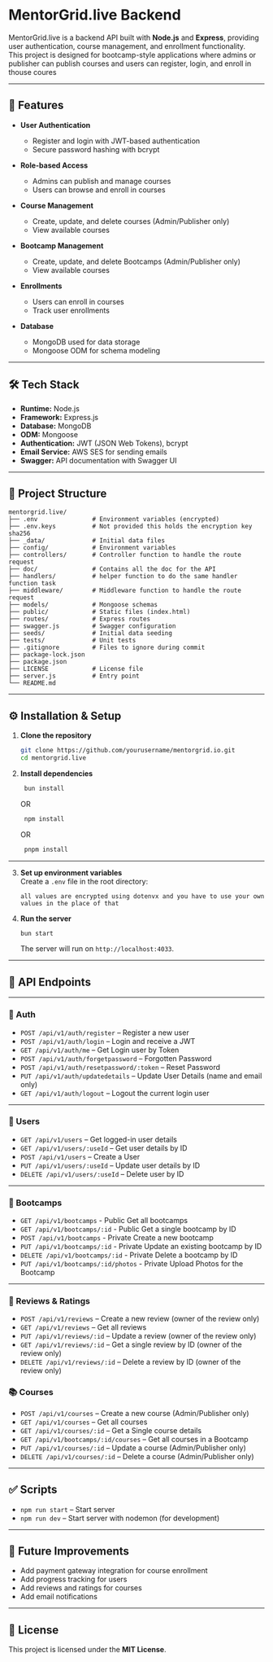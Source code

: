 # MentorGrid.live Backend

MentorGrid.live is a backend API built with **Node.js** and **Express**, providing user authentication, course management, and enrollment functionality.  
This project is designed for bootcamp-style applications where admins or publisher can publish courses and users can register, login, and enroll in thouse coures

---

## 🚀 Features

- **User Authentication**

  - Register and login with JWT-based authentication
  - Secure password hashing with bcrypt

- **Role-based Access**

  - Admins can publish and manage courses
  - Users can browse and enroll in courses

- **Course Management**

  - Create, update, and delete courses (Admin/Publisher only)
  - View available courses

- **Bootcamp Management**

  - Create, update, and delete Bootcamps (Admin/Publisher only)
  - View available courses

- **Enrollments**

  - Users can enroll in courses
  - Track user enrollments

- **Database**
  - MongoDB used for data storage
  - Mongoose ODM for schema modeling

---

## 🛠️ Tech Stack

- **Runtime:** Node.js
- **Framework:** Express.js
- **Database:** MongoDB
- **ODM:** Mongoose
- **Authentication:** JWT (JSON Web Tokens), bcrypt
- **Email Service:** AWS SES for sending emails
- **Swagger:** API documentation with Swagger UI

---

## 📂 Project Structure

```
mentorgrid.live/
├── .env               # Environment variables (encrypted)
├── .env.keys          # Not provided this holds the encryption key sha256
├── _data/             # Initial data files
├── config/            # Environment variables
├── controllers/       # Controller function to handle the route request
├── doc/               # Contains all the doc for the API
├── handlers/          # helper function to do the same handler function task
├── middleware/        # Middleware function to handle the route request
├── models/            # Mongoose schemas
├── public/            # Static files (index.html)
├── routes/            # Express routes
├── swagger.js         # Swagger configuration
├── seeds/             # Initial data seeding
├── tests/             # Unit tests
├── .gitignore         # Files to ignore during commit
├── package-lock.json
├── package.json
├── LICENSE            # License file
├── server.js          # Entry point
└── README.md
```

---

## ⚙️ Installation & Setup

1. **Clone the repository**

   ```bash
   git clone https://github.com/yourusername/mentorgrid.io.git
   cd mentorgrid.live
   ```

2. **Install dependencies**

   ```bash
    bun install
   ```

   OR

   ```bash
    npm install
   ```

   OR

   ```bash
    pnpm install
   ```

---

3. **Set up environment variables**  
   Create a `.env` file in the root directory:

   ```env
   all values are encrypted using dotenvx and you have to use your own values in the place of that
   ```

4. **Run the server**
   ```bash
   bun start
   ```
   The server will run on `http://localhost:4033`.

---

## 📌 API Endpoints

---

### 🔑 Auth

- `POST /api/v1/auth/register` – Register a new user
- `POST /api/v1/auth/login` – Login and receive a JWT
- `GET /api/v1/auth/me` – Get Login user by Token
- `POST /api/v1/auth/forgetpassword` – Forgotten Password
- `POST /api/v1/auth/resetpassword/:token` – Reset Password
- `PUT /api/v1/auth/updatedetails` – Update User Details (name and email only)
- `GET /api/v1/auth/logout` – Logout the current login user

---

### 👤 Users

- `GET /api/v1/users` – Get logged-in user details
- `GET /api/v1/users/:useId` – Get user details by ID
- `POST /api/v1/users` – Create a User
- `PUT /api/v1/users/:useId` – Update user details by ID
- `DELETE /api/v1/users/:useId` – Delete user by ID

---

### 🏫 Bootcamps

- `GET /api/v1/bootcamps` - Public Get all bootcamps
- `GET /api/v1/bootcamps/:id` - Public Get a single bootcamp by ID
- `POST /api/v1/bootcamps` - Private Create a new bootcamp
- `PUT /api/v1/bootcamps/:id` - Private Update an existing bootcamp by ID
- `DELETE /api/v1/bootcamps/:id` - Private Delete a bootcamp by ID
- `PUT /api/v1/bootcamps/:id/photos` - Private Upload Photos for the Bootcamp

---

### 📝 Reviews & Ratings

- `POST /api/v1/reviews` – Create a new review (owner of the review only)
- `GET /api/v1/reviews` – Get all reviews
- `PUT /api/v1/reviews/:id` – Update a review (owner of the review only)
- `GET /api/v1/reviews/:id` – Get a single review by ID (owner of the review only)
- `DELETE /api/v1/reviews/:id` – Delete a review by ID (owner of the review only)

### 📚 Courses

- `POST /api/v1/courses` – Create a new course (Admin/Publisher only)
- `GET /api/v1/courses` – Get all courses
- `GET /api/v1/courses/:id` – Get a Single course details
- `GET /api/v1/bootcamps/:id/courses` – Get all courses in a Bootcamp
- `PUT /api/v1/courses/:id` – Update a course (Admin/Publisher only)
- `DELETE /api/v1/courses/:id` – Delete a course (Admin/Publisher only)

---

## ✅ Scripts

- `npm run start` – Start server
- `npm run dev` – Start server with nodemon (for development)

---

## 📖 Future Improvements

- Add payment gateway integration for course enrollment
- Add progress tracking for users
- Add reviews and ratings for courses
- Add email notifications

---

## 📝 License

This project is licensed under the **MIT License**.
